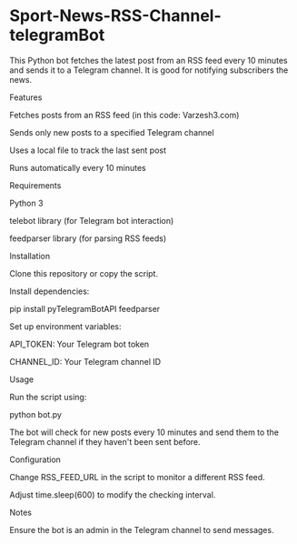 # Sport-News-RSS-Channel-telegramBot
This Python bot fetches the latest post from an RSS feed every 10 minutes and sends it to a Telegram channel. It is good for notifying subscribers the news.

Features

Fetches posts from an RSS feed (in this code: Varzesh3.com)

Sends only new posts to a specified Telegram channel

Uses a local file to track the last sent post

Runs automatically every 10 minutes

Requirements

Python 3

telebot library (for Telegram bot interaction)

feedparser library (for parsing RSS feeds)

Installation

Clone this repository or copy the script.

Install dependencies:

pip install pyTelegramBotAPI feedparser

Set up environment variables:

API_TOKEN: Your Telegram bot token

CHANNEL_ID: Your Telegram channel ID

Usage

Run the script using:

python bot.py

The bot will check for new posts every 10 minutes and send them to the Telegram channel if they haven't been sent before.

Configuration

Change RSS_FEED_URL in the script to monitor a different RSS feed.

Adjust time.sleep(600) to modify the checking interval.

Notes

Ensure the bot is an admin in the Telegram channel to send messages.
